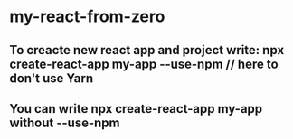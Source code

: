 # my-react-from-zero

## To creacte new react app and project write: npx create-react-app my-app --use-npm  // here to don't use Yarn
## You can write npx create-react-app my-app without --use-npm
